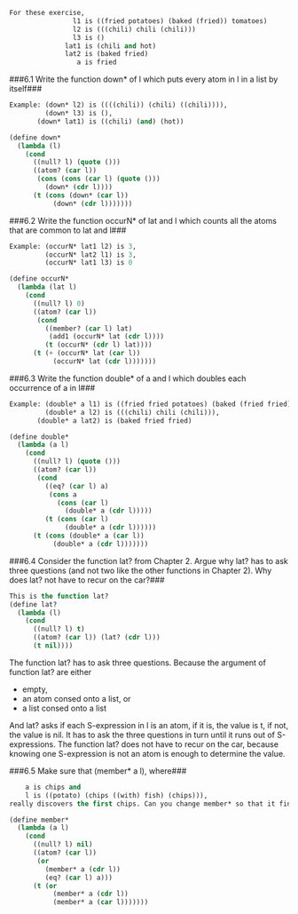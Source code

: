 ```lisp
For these exercise,
                l1 is ((fried potatoes) (baked (fried)) tomatoes)
                l2 is (((chili) chili (chili)))
                l3 is ()
              lat1 is (chili and hot)
              lat2 is (baked fried)
                 a is fried
```

###6.1 Write the function down* of l which puts every atom in l in a list by itself###
```lisp
Example: (down* l2) is ((((chili)) (chili) ((chili)))),
         (down* l3) is (),
       (down* lat1) is ((chili) (and) (hot))
```
```lisp
(define down*
  (lambda (l)
    (cond
      ((null? l) (quote ()))
      ((atom? (car l))
       (cons (cons (car l) (quote ()))
         (down* (cdr l))))
      (t (cons (down* (car l))
           (down* (cdr l)))))))
```

###6.2 Write the function occurN* of lat and l which counts all the atoms that are common to lat and l###
```lisp
Example: (occurN* lat1 l2) is 3,
         (occurN* lat2 l1) is 3,
         (occurN* lat1 l3) is 0
```
```lisp
(define occurN*
  (lambda (lat l)
    (cond
      ((null? l) 0)
      ((atom? (car l))
       (cond
         ((member? (car l) lat)
          (add1 (occurN* lat (cdr l))))
         (t (occurN* (cdr l) lat))))
      (t (+ (occurN* lat (car l))
           (occurN* lat (cdr l)))))))
```

###6.3 Write the function double* of a and l which doubles each occurrence of a in l###
```lisp
Example: (double* a l1) is ((fried fried potatoes) (baked (fried fried)) tomatoes),
         (double* a l2) is (((chili) chili (chili))),
       (double* a lat2) is (baked fried fried)
```
```lisp
(define double*
  (lambda (a l)
    (cond
      ((null? l) (quote ()))
      ((atom? (car l))
       (cond
         ((eq? (car l) a)
          (cons a
            (cons (car l)
              (double* a (cdr l)))))
         (t (cons (car l)
              (double* a (cdr l))))))
      (t (cons (double* a (car l))
           (double* a (cdr l)))))))
```

###6.4 Consider the function lat? from Chapter 2. Argue why lat? has to ask three questions (and not two like the other functions in Chapter 2). Why does lat? not have to recur on the car?###
```lisp
This is the function lat?
(define lat?
  (lambda (l)
    (cond
      ((null? l) t)
      ((atom? (car l)) (lat? (cdr l)))
      (t nil))))
```
The function lat? has to ask three questions.
Because the argument of function lat? are either
* empty,
* an atom consed onto a list, or
* a list consed onto a list

And lat? asks if each S-expression in l is an atom,
if it is, the value is t, if not, the value is nil. It has to ask the three questions in turn until it runs out of S-expressions.
The function lat? does not have to recur on the car, because knowing one S-expression is not an atom is enough to determine the value.

###6.5 Make sure that (member* a l), where###
```lisp
    a is chips and
    l is ((potato) (chips ((with) fish) (chips))),
really discovers the first chips. Can you change member* so that it finds the last chips first?
```
```lisp
(define member*
  (lambda (a l)
    (cond
      ((null? l) nil)
      ((atom? (car l))
       (or
         (member* a (cdr l))
         (eq? (car l) a)))
      (t (or
           (member* a (cdr l))
           (member* a (car l)))))))
```
